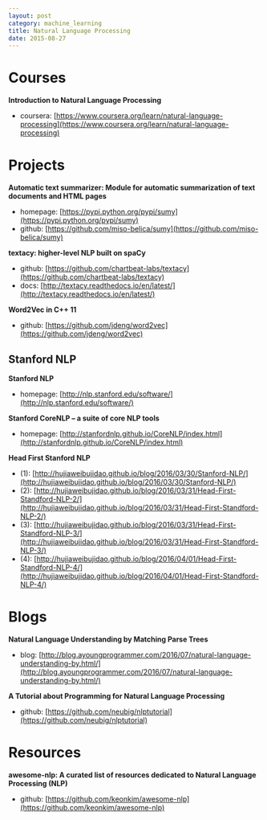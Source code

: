 ```yaml
---
layout: post
category: machine_learning
title: Natural Language Processing
date: 2015-08-27
---
```


# Courses

**Introduction to Natural Language Processing**

- coursera: [https://www.coursera.org/learn/natural-language-processing](https://www.coursera.org/learn/natural-language-processing)

# Projects

**Automatic text summarizer: Module for automatic summarization of text documents and HTML pages**

- homepage: [https://pypi.python.org/pypi/sumy](https://pypi.python.org/pypi/sumy)
- github: [https://github.com/miso-belica/sumy](https://github.com/miso-belica/sumy)

**textacy: higher-level NLP built on spaCy**

- github: [https://github.com/chartbeat-labs/textacy](https://github.com/chartbeat-labs/textacy)
- docs: [http://textacy.readthedocs.io/en/latest/](http://textacy.readthedocs.io/en/latest/)

**Word2Vec in C++ 11**

- github: [https://github.com/jdeng/word2vec](https://github.com/jdeng/word2vec)

## Stanford NLP

**Stanford NLP**

- homepage: [http://nlp.stanford.edu/software/](http://nlp.stanford.edu/software/)

**Stanford CoreNLP – a suite of core NLP tools**

- homepage: [http://stanfordnlp.github.io/CoreNLP/index.html](http://stanfordnlp.github.io/CoreNLP/index.html)

**Head First Stanford NLP**

- (1): [http://hujiaweibujidao.github.io/blog/2016/03/30/Stanford-NLP/](http://hujiaweibujidao.github.io/blog/2016/03/30/Stanford-NLP/)
- (2): [http://hujiaweibujidao.github.io/blog/2016/03/31/Head-First-Standford-NLP-2/](http://hujiaweibujidao.github.io/blog/2016/03/31/Head-First-Standford-NLP-2/)
- (3): [http://hujiaweibujidao.github.io/blog/2016/03/31/Head-First-Standford-NLP-3/](http://hujiaweibujidao.github.io/blog/2016/03/31/Head-First-Standford-NLP-3/)
- (4): [http://hujiaweibujidao.github.io/blog/2016/04/01/Head-First-Standford-NLP-4/](http://hujiaweibujidao.github.io/blog/2016/04/01/Head-First-Standford-NLP-4/)

# Blogs

**Natural Language Understanding by Matching Parse Trees**

- blog: [http://blog.ayoungprogrammer.com/2016/07/natural-language-understanding-by.html/](http://blog.ayoungprogrammer.com/2016/07/natural-language-understanding-by.html/)

**A Tutorial about Programming for Natural Language Processing**

- github: [https://github.com/neubig/nlptutorial](https://github.com/neubig/nlptutorial)

# Resources

**awesome-nlp: A curated list of resources dedicated to Natural Language Processing (NLP)**

- github: [https://github.com/keonkim/awesome-nlp](https://github.com/keonkim/awesome-nlp)
